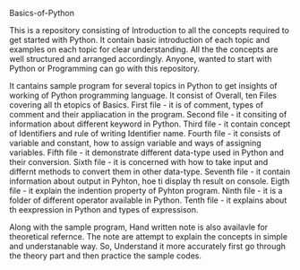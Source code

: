 Basics-of-Python

This is a repository consisting of Introduction to all the concepts required to get started with Python. 
It contain basic introduction of each topic and examples on each topic for clear understanding. 
All the the concepts are well structured and arranged accordingly. 
Anyone, wanted to start with Python or Programming can go with this repository. 

It cantains sample program for several topics in Python to get insights of working of Python programming language.
It consist of Overall, ten Files covering all th etopics of Basics.
First file - it is of comment, types of comment and their appliacation in the program.
Second file - it consiting of information about different keyword in Python.
Third file - it contain concept of Identifiers and rule of writing Identifier name.
Fourth file - it consists of variable and constant, how to assign variable and ways of assigning variables.
Fifth file - it demonstrate different data-type used in Python and their conversion.
Sixth file - it is concerned with how to take input and differnt methods to convert them in other data-type.
Seventh file - it contain information about output in Pyhton, hoe ti display th result on console.
Eigth file - it explain the indention property of Pyhton program.
Ninth file - it is a folder of different operator available in Python.
Tenth file - it explains about th eexpression in Python and types of expressison.

Along with the sample program, Hand written note is also availavle for theoretical refernce.
The note are attempt to explain the concepts in simple and understanable way.
So, Understand it more accurately first go through the theory part and then practice the sample codes.
